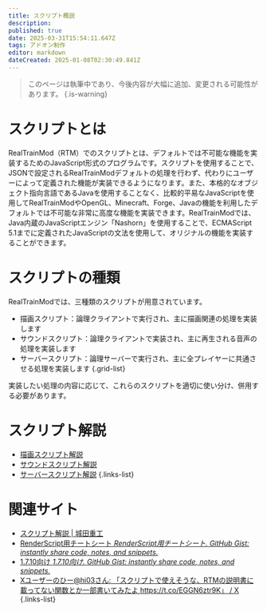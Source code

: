 ```yaml
---
title: スクリプト概説
description: 
published: true
date: 2025-03-31T15:54:11.647Z
tags: アドオン制作
editor: markdown
dateCreated: 2025-01-08T02:30:49.841Z
---
```


> このページは執筆中であり、今後内容が大幅に追加、変更される可能性があります。
{.is-warning}

# スクリプトとは
RealTrainMod（RTM）でのスクリプトとは、デフォルトでは不可能な機能を実装するためのJavaScript形式のプログラムです。スクリプトを使用することで、JSONで設定されるRealTrainModデフォルトの処理を行わず、代わりにユーザーによって定義された機能が実装できるようになります。また、本格的なオブジェクト指向言語であるJavaを使用することなく、比較的平易なJavaScriptを使用してRealTrainModやOpenGL、Minecraft、Forge、Javaの機能を利用したデフォルトでは不可能な非常に高度な機能を実装できます。RealTrainModでは、Java内蔵のJavaScriptエンジン「Nashorn」を使用することで、ECMAScript 5.1までに定義されたJavaScriptの文法を使用して、オリジナルの機能を実装することができます。

# スクリプトの種類
RealTrainModでは、三種類のスクリプトが用意されています。

- 描画スクリプト：論理クライアントで実行され、主に描画関連の処理を実装します
- サウンドスクリプト：論理クライアントで実装され、主に再生される音声の処理を実装します
- サーバースクリプト：論理サーバーで実行され、主に全プレイヤーに共通させる処理を実装します
{.grid-list}

実装したい処理の内容に応じて、これらのスクリプトを適切に使い分け、併用する必要があります。

# スクリプト解説
- [描画スクリプト解説](/ja/addon-dev/script/render-script)
- [サウンドスクリプト解説]()
- [サーバースクリプト解説]()
{.links-list}

# 関連サイト
- [スクリプト解説 | 城田重工](https://www.hi03s.com/blog)
- [RenderScript用チートシート *RenderScript用チートシート. GitHub Gist: instantly share code, notes, and snippets.*](https://gist.github.com/Kai-Z-JP/2edadce21011125d6465ed6401ac4842)
- [1.7.10向け *1.7.10向け. GitHub Gist: instantly share code, notes, and snippets.*](https://gist.github.com/Kai-Z-JP/0dd0cba11592305cdbf859311718f43f)
- [Xユーザーのひー@hi03さん: 「スクリプトで使えそうな、RTMの説明書に載ってない関数とか一部書いてみたよ https://t.co/EGGN6ztr9K」 / X](https://x.com/hi03_s/status/1044613004644376577)
{.links-list}